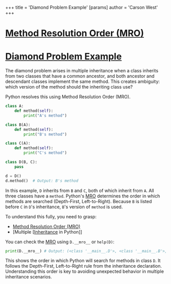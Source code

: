 +++
 title = 'Diamond Problem Example'
[params]
	author = 'Carson West'
+++
# [Method Resolution Order (MRO)](./../method-resolution-order-(mro)/)
# [Diamond Problem Example](./../diamond-problem-example/) 
The diamond problem arises in multiple inheritance when a class inherits from two classes that have a common ancestor, and both ancestor and descendant classes implement the same method.  This creates ambiguity: which version of the method should the inheriting class use?

Python resolves this using Method Resolution Order (MRO).

```python
class A:
    def method(self):
        print("A's method")

class B(A):
    def method(self):
        print("B's method")

class C(A):
    def method(self):
        print("C's method")

class D(B, C):
    pass

d = D()
d.method()  # Output: B's method
```

In this example, `D` inherits from `B` and `C`, both of which inherit from `A`. All three classes have a `method`.  Python's [MRO](./../mro/) determines the order in which methods are searched (Depth-First, Left-to-Right).  Because `B` is listed before `C` in `D`'s inheritance, `B`'s version of `method` is used.

To understand this fully, you need to grasp:

- [Method Resolution Order (MRO)](./../method-resolution-order-(mro)/)
- [Multiple [[Inheritance](./../multiple-[[inheritance/) in Python]]


You can check the [MRO](./../mro/) using `D.__mro__` or `help(D)`:

```python
print(D.__mro__) # Output: (<class '__main__.D'>, <class '__main__.B'>, <class '__main__.C'>, <class '__main__.A'>, <class 'object'>)
```

This shows the order in which Python will search for methods in class `D`.  It follows the Depth-First, Left-to-Right rule from the inheritance declaration.  Understanding this order is key to avoiding unexpected behavior in multiple inheritance scenarios.
